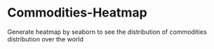 # Commodities-Heatmap

Generate heatmap by seaborn to see the distribution of commodities distribution over the world
